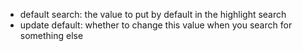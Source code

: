 * default search: the value to put by default in the highlight search
* update default: whether to change this value when you search for something else